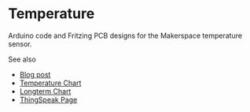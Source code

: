 # Temperature

Arduino code and Fritzing PCB designs for the Makerspace temperature sensor.

See also 
* [Blog post](https://www.swindon-makerspace.org/2016/07/07/making-makerspace-temperature-logger/)
* [Temperature Chart](http://www.swindon-makerspace.org/temperature/)
* [Longterm Chart](https://www.swindon-makerspace.org/space-temperature-logger-longterm/)
* [ThingSpeak Page](https://thingspeak.com/channels/331332/)

